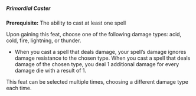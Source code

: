 ##### Primordial Caster

**Prerequisite:**
The ability to cast at least one spell

Upon gaining this feat, choose one of the following damage types: acid, cold, fire, lightning, or thunder.

- When you cast a spell that deals damage, your spell’s damage ignores damage resistance to the chosen type.
  When you cast a spell that deals damage of the chosen type, you deal 1 additional damage for every damage die with a result of 1.

This feat can be selected multiple times, choosing a different damage type each time.
